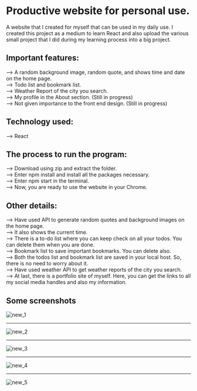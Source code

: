 # Productive website for personal use.  
A website that I created for myself that can be used in my daily use. I created this project as a medium to learn React and also upload the various small project that I did during my learning process into a big project.  

## Important features:       
--> A random background image, random quote, and shows time and date on the home page.  
--> Todo list and bookmark list.  
--> Weather Report of the city you search.  
--> My profile in the About section. (Still in progress)   
--> Not given importance to the front end design. (Still in progress)  

## Technology used:   
--> React   

## The process to run the program:  
--> Download using zip and extract the folder.  
--> Enter npm install and install all the packages necessary.  
--> Enter npm start in the terminal.  
--> Now, you are ready to use the website in your Chrome.  

## Other details:  
--> Have used API to generate random quotes and background images on the home page.   
--> It also shows the current time.  
--> There is a to-do list where you can keep check on all your todos. You can delete them when you are done.  
--> Bookmark list to save important bookmarks. You can delete also.  
--> Both the todos list and bookmark list are saved in your local host. So, there is no need to worry about it.  
--> Have used weather API to get weather reports of the city you search.  
--> At last, there is a portfolio site of myself. Here, you can get the links to all my social media handles and also my information.  

## Some screenshots  

![new_1](https://github.com/dkvg-77/personal_productivity/assets/122727663/0c3045fa-2c03-4fd8-8fd1-340c1ef7ec90)  

 --- 
    
![new_2](https://github.com/dkvg-77/personal_productivity/assets/122727663/120c4a5a-ea58-4c24-88c0-9f4424162da2)  

 --- 
         
![new_3](https://github.com/dkvg-77/personal_productivity/assets/122727663/5da64a34-8abc-4f1b-9cf6-2e725b22ea3b)  

 --- 
        
![new_4](https://github.com/dkvg-77/personal_productivity/assets/122727663/bf97d49f-d555-4046-9bc1-33c466df1cab)  

 --- 
      
![new_5](https://github.com/dkvg-77/personal_productivity/assets/122727663/b78b69ab-3a97-4aa3-a466-3f04c63fe776)
